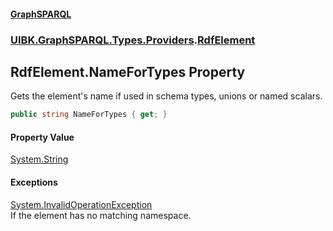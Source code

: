 #### [GraphSPARQL](./index.md 'index')
### [UIBK.GraphSPARQL.Types.Providers](./UIBK-GraphSPARQL-Types-Providers.md 'UIBK.GraphSPARQL.Types.Providers').[RdfElement](./UIBK-GraphSPARQL-Types-Providers-RdfElement.md 'UIBK.GraphSPARQL.Types.Providers.RdfElement')
## RdfElement.NameForTypes Property
Gets the element's name if used in schema types, unions or named scalars.  
```csharp
public string NameForTypes { get; }
```
#### Property Value
[System.String](https://docs.microsoft.com/en-us/dotnet/api/System.String 'System.String')  
#### Exceptions
[System.InvalidOperationException](https://docs.microsoft.com/en-us/dotnet/api/System.InvalidOperationException 'System.InvalidOperationException')  
If the element has no matching namespace.  
